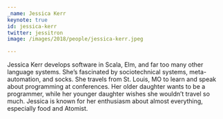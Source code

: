 ```yaml
---
_name: Jessica Kerr
keynote: true
id: jessica-kerr
twitter: jessitron
image: /images/2018/people/jessica-kerr.jpeg

---
```


Jessica Kerr develops software in Scala, Elm, and far too many other language systems. She’s fascinated by sociotechnical systems, meta-automation, and socks. She travels from St. Louis, MO to learn and speak about programming at conferences. Her older daughter wants to be a programmer, while her younger daughter wishes she wouldn’t travel so much. Jessica is known for her enthusiasm about almost everything, especially food and Atomist.
